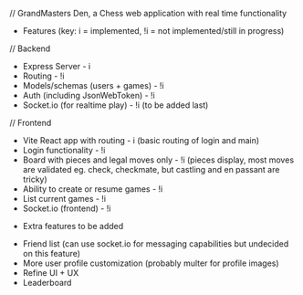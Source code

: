// GrandMasters Den, a Chess web application with real time functionality

- Features (key: i = implemented, !i = not implemented/still in progress)

// Backend

- Express Server - i
- Routing - !i
- Models/schemas (users + games) - !i
- Auth (including JsonWebToken) - !i
- Socket.io (for realtime play) - !i (to be added last)

// Frontend

- Vite React app with routing - i (basic routing of login and main)
- Login functionality - !i
- Board with pieces and legal moves only - !i (pieces display, most moves are validated eg. check, checkmate, but
  castling and en passant are tricky)
- Ability to create or resume games - !i
- List current games - !i
- Socket.io (frontend) - !i

* Extra features to be added

- Friend list (can use socket.io for messaging capabilities but undecided on this feature)
- More user profile customization (probably multer for profile images)
- Refine UI + UX
- Leaderboard
